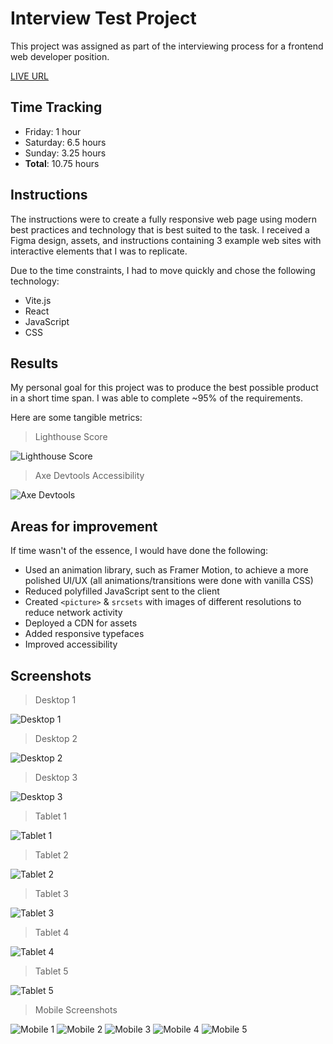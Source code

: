 # Interview Test Project

This project was assigned as part of the interviewing process for a frontend web developer position.

[LIVE URL](https://bmilcs.com/interview-test-project)

## Time Tracking

- Friday: 1 hour
- Saturday: 6.5 hours
- Sunday: 3.25 hours
- **Total**: 10.75 hours

## Instructions

The instructions were to create a fully responsive web page using modern best practices and technology that is best suited to the task. I received a Figma design, assets, and instructions containing 3 example web sites with interactive elements that I was to replicate.

Due to the time constraints, I had to move quickly and chose the following technology:

- Vite.js
- React
- JavaScript
- CSS

## Results

My personal goal for this project was to produce the best possible product in a short time span. I was able to complete ~95% of the requirements.

Here are some tangible metrics:

> Lighthouse Score

![Lighthouse Score](./screenshots/lighthouse.png)

> Axe Devtools Accessibility

![Axe Devtools](./screenshots/accessiblity.png)

## Areas for improvement

If time wasn't of the essence, I would have done the following:

- Used an animation library, such as Framer Motion, to achieve a more polished UI/UX (all animations/transitions were done with vanilla CSS)
- Reduced polyfilled JavaScript sent to the client
- Created `<picture>` & `srcsets` with images of different resolutions to reduce network activity
- Deployed a CDN for assets
- Added responsive typefaces
- Improved accessibility

## Screenshots

> Desktop 1

![Desktop 1](screenshots/desktop-1.png)

> Desktop 2

![Desktop 2](screenshots/desktop-2.png)

> Desktop 3

![Desktop 3](screenshots/desktop-3.png)

> Tablet 1

![Tablet 1](screenshots/tablet-1.png)

> Tablet 2

![Tablet 2](screenshots/tablet-2.png)

> Tablet 3

![Tablet 3](screenshots/tablet-3.png)

> Tablet 4

![Tablet 4](screenshots/tablet-4.png)

> Tablet 5

![Tablet 5](screenshots/tablet-5.png)

> Mobile Screenshots

![Mobile 1](screenshots/mobile-1.png)
![Mobile 2](screenshots/mobile-2.png)
![Mobile 3](screenshots/mobile-3.png)
![Mobile 4](screenshots/mobile-4.png)
![Mobile 5](screenshots/mobile-5.png)
